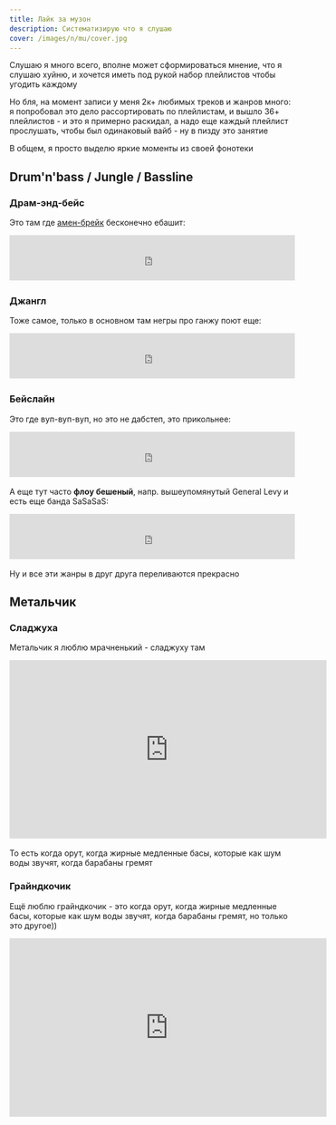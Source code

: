 ```yaml
---
title: Лайк за музон
description: Систематизирую что я слушаю
cover: /images/n/mu/cover.jpg
---
```


<div class="mendel-card"> 

Слушаю я много всего, вполне может сформироваться мнение, что я слушаю хуйню, и хочется иметь под рукой набор плейлистов чтобы угодить каждому

Но бля, на момент записи у меня 2к+ любимых треков и жанров много: я попробовал это дело рассортировать по плейлистам, и вышло 36+ плейлистов - и это я примерно раскидал, а надо еще каждый плейлист прослушать, чтобы был одинаковый вайб - ну в пизду это занятие

<img-swiper>
  <img-block src="/images/n/mu/sorted.png" alt="Нахуй так жить?"></img-block>
</img-swiper>

В общем, я просто выделю яркие моменты из своей фонотеки

</div>

<div class="mendel-card"> 


## Drum'n'bass / Jungle / Bassline

### Драм-энд-бейс 

Это там где [амен-брейк](https://www.youtube.com/watch?v=ISwgBLXEE00) бесконечно ебашит:

<iframe class="spotify-sm" src="https://open.spotify.com/embed/track/6dPLBPFwHCXBrMKAyBrZfw?utm_source=generator" width="100%" height="80" frameBorder="0" allowfullscreen="" allow="autoplay; clipboard-write; encrypted-media; fullscreen; picture-in-picture"></iframe>

### Джангл

Тоже самое, только в основном там негры про ганжу поют еще:

<iframe class="spotify-sm" src="https://open.spotify.com/embed/track/5ksCiFJ9S6JsnaYtZXmyXB?utm_source=generator" width="100%" height="80" frameBorder="0" allowfullscreen="" allow="autoplay; clipboard-write; encrypted-media; fullscreen; picture-in-picture"></iframe>

### Бейслайн

Это где вуп-вуп-вуп, но это не дабстеп, это прикольнее:

<iframe class="spotify-sm" src="https://open.spotify.com/embed/track/2gLI5ilh58RzLOAon2xtYi?utm_source=generator" width="100%" height="80" frameBorder="0" allowfullscreen="" allow="autoplay; clipboard-write; encrypted-media; fullscreen; picture-in-picture"></iframe>

А еще тут часто **флоу бешеный**, напр. вышеупомянутый General Levy и есть еще банда SaSaSaS:

<iframe class="spotify-sm" src="https://open.spotify.com/embed/track/0HePNk72h7P6XNkNEGcRmA?utm_source=generator" width="100%" height="80" frameBorder="0" allowfullscreen="" allow="autoplay; clipboard-write; encrypted-media; fullscreen; picture-in-picture"></iframe>

Ну и все эти жанры в друг друга переливаются прекрасно

</div>

<div class="mendel-card">

## Метальчик

### Сладжуха

Метальчик я люблю мрачненький - сладжуху там

<iframe width="560" height="315" src="https://www.youtube.com/embed/IRkgHA_fr2I" title="YouTube video player" frameborder="0" allow="accelerometer; autoplay; clipboard-write; encrypted-media; gyroscope; picture-in-picture" allowfullscreen></iframe>

То есть когда орут, когда жирные медленные басы, которые как шум воды звучят, когда барабаны гремят

### Грайндкочик

Ещё люблю грайндкочик - это когда орут, когда жирные медленные басы, которые как шум воды звучят, когда барабаны гремят, но только это другое))

<iframe width="560" height="315" src="https://www.youtube.com/embed/L5PSnhdcz8g" title="YouTube video player" frameborder="0" allow="accelerometer; autoplay; clipboard-write; encrypted-media; gyroscope; picture-in-picture" allowfullscreen></iframe>



</div>
